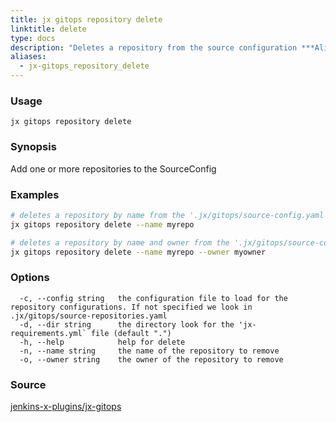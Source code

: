 ```yaml
---
title: jx gitops repository delete
linktitle: delete
type: docs
description: "Deletes a repository from the source configuration ***Aliases**: remove,rm,del*"
aliases:
  - jx-gitops_repository_delete
---
```


### Usage

```
jx gitops repository delete
```

### Synopsis

Add one or more repositories to the SourceConfig

### Examples

  ```bash
  # deletes a repository by name from the '.jx/gitops/source-config.yaml' file
  jx gitops repository delete --name myrepo
  
  # deletes a repository by name and owner from the '.jx/gitops/source-config.yaml' file
  jx gitops repository delete --name myrepo --owner myowner

  ```
### Options

```
  -c, --config string   the configuration file to load for the repository configurations. If not specified we look in .jx/gitops/source-repositories.yaml
  -d, --dir string      the directory look for the 'jx-requirements.yml` file (default ".")
  -h, --help            help for delete
  -n, --name string     the name of the repository to remove
  -o, --owner string    the owner of the repository to remove
```



### Source

[jenkins-x-plugins/jx-gitops](https://github.com/jenkins-x-plugins/jx-gitops)

